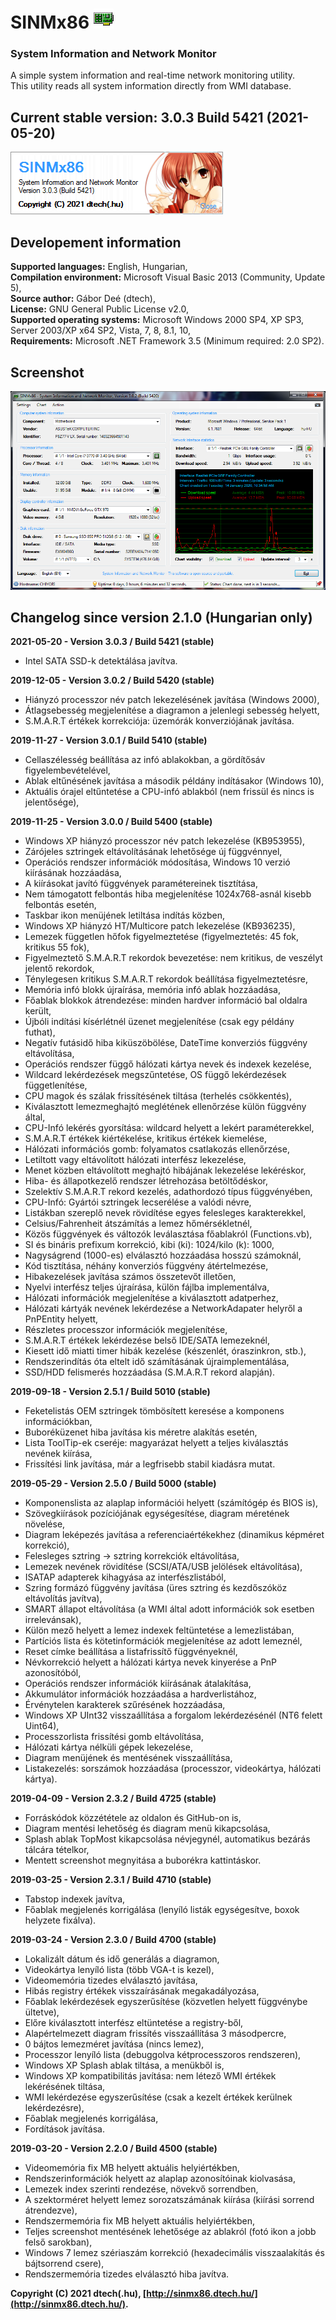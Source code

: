 ﻿# SINMx86 ![](Screenshots/SINMx86_Icon.gif)
### System Information and Network Monitor

A simple system information and real-time network monitoring utility.\
This utility reads all system information directly from WMI database.

## Current stable version: 3.0.3 Build 5421 (2021-05-20)

![](Screenshots/SINMx86_LoadSplash.png)

## Developement information

__Supported languages:__ English, Hungarian,\
__Compilation environment:__ Microsoft Visual Basic 2013 (Community, Update 5),\
__Source author:__ Gábor Deé (dtech),\
__License:__ GNU General Public License v2.0,\
__Supported operating systems:__ Microsoft Windows 2000 SP4, XP SP3, Server 2003/XP x64 SP2, Vista, 7, 8, 8.1, 10,\
__Requirements:__ Microsoft .NET Framework 3.5 (Minimum required: 2.0 SP2).

## Screenshot

![](Screenshots/SINMx86_MainWindow_Win7.png)

## Changelog since version 2.1.0 (Hungarian only)

__2021-05-20 - Version 3.0.3 / Build 5421 (stable)__

- Intel SATA SSD-k detektálása javítva.

__2019-12-05 - Version 3.0.2 / Build 5420 (stable)__

- Hiányzó processzor név patch lekezelésének javítása (Windows 2000),
- Átlagsebesség megjelenítése a diagramon a jelenlegi sebesség helyett,
- S.M.A.R.T értékek korrekciója: üzemórák konverziójának javítása.

__2019-11-27 - Version 3.0.1 / Build 5410 (stable)__

- Cellaszélesség beállítása az infó ablakokban, a gördítősáv figyelembevételével,
- Ablak eltűnésének javítása a második példány indításakor (Windows 10),
- Aktuális órajel eltűntetése a CPU-infó ablakból (nem frissül és nincs is jelentősége),

__2019-11-25 - Version 3.0.0 / Build 5400 (stable)__

- Windows XP hiányzó processzor név patch lekezelése (KB953955),
- Zárójeles sztringek eltávolításának lehetősége új függvénnyel,
- Operációs rendszer információk módosítása, Windows 10 verzió kiírásának hozzáadása,
- A kiírásokat javító függvények paramétereinek tisztítása,
- Nem támogatott felbontás hiba megjelenítése 1024x768-asnál kisebb felbontás esetén,
- Taskbar ikon menüjének letiltása indítás közben,
- Windows XP hiányzó HT/Multicore patch lekezelése (KB936235),
- Lemezek független hőfok figyelmeztetése (figyelmeztetés: 45 fok, kritikus 55 fok),
- Figyelmeztető S.M.A.R.T rekordok bevezetése: nem kritikus, de veszélyt jelentő rekordok,
- Ténylegesen kritikus S.M.A.R.T rekordok beállítása figyelmeztetésre,
- Memória infó blokk újraírása, memória infó ablak hozzáadása,
- Főablak blokkok átrendezése: minden hardver információ bal oldalra került,
- Újbóli indítási kísérlétnél üzenet megjelenítése (csak egy példány futhat),
- Negatív futásidő hiba kiküszöbölése, DateTime konverziós függvény eltávolítása,
- Operációs rendszer függő hálózati kártya nevek és indexek kezelése,
- Wildcard lekérdezések megszűntetése, OS függő lekérdezések függetlenítése,
- CPU magok és szálak frissítésének tiltása (terhelés csökkentés),
- Kiválasztott lemezmeghajtó meglétének ellenőrzése külön függvény által,
- CPU-Infó lekérés gyorsítása: wildcard helyett a lekért paraméterekkel,
- S.M.A.R.T értékek kiértékelése, kritikus értékek kiemelése,
- Hálózati információs gomb: folyamatos csatlakozás ellenőrzése,
- Letiltott vagy eltávolított hálózati interfész lekezelése,
- Menet közben eltávolított meghajtó hibájának lekezelése lekéréskor,
- Hiba- és állapotkezelő rendszer létrehozása betöltődéskor,
- Szelektív S.M.A.R.T rekord kezelés, adathordozó típus függvényében,
- CPU-Infó: Gyártói sztringek lecserélése a valódi névre,
- Listákban szereplő nevek rövidítése egyes felesleges karakterekkel,
- Celsius/Fahrenheit átszámítás a lemez hőmérsékletnél,
- Közös függvények és változók leválasztása főablakról (Functions.vb),
- SI és bináris prefixum korrekció, kibi (ki): 1024/kilo (k): 1000,
- Nagyságrend (1000-es) elválasztó hozzáadása hosszú számoknál,
- Kód tisztítása, néhány konverziós függvény átértelmezése,
- Hibakezelések javítása számos összetevőt illetően,
- Nyelvi interfész teljes újraírása, külön fájlba implementálva,
- Hálózati információk megjelenítése a kiválasztott adatperhez,
- Hálózati kártyák nevének lekérdezése a NetworkAdapater helyről a PnPEntity helyett,
- Részletes processzor információk megjelenítése,
- S.M.A.R.T értékek lekérdezése belső IDE/SATA lemezeknél,
- Kiesett idő miatti timer hibák kezelése (készenlét, óraszinkron, stb.),
- Rendszerindítás óta eltelt idő számításának újraimplementálása,
- SSD/HDD felismerés hozzáadása (S.M.A.R.T rekord alapján).

__2019-09-18 - Version 2.5.1 / Build 5010 (stable)__

- Feketelistás OEM sztringek tömbösített keresése a komponens információkban,
- Buboréküzenet hiba javítása kis méretre alakítás esetén,
- Lista ToolTip-ek cseréje: magyarázat helyett a teljes kiválasztás nevének kiírása,
- Frissítési link javítása, már a legfrisebb stabil kiadásra mutat.

__2019-05-29 - Version 2.5.0 / Build 5000 (stable)__

- Komponenslista az alaplap információi helyett (számítógép és BIOS is),
- Szövegkiírások pozíciójának egységesítése, diagram méretének növelése,
- Diagram leképezés javítása a referenciaértékekhez (dinamikus képméret korrekció),
- Felesleges sztring -> sztring korrekciók eltávolítása,
- Lemezek nevének rövidítése (SCSI/ATA/USB jelölések eltávolítása),
- ISATAP adapterek kihagyása az interfészlistából,
- Szring formázó függvény javítása (üres sztring és kezdőszóköz eltávolítás javítva),
- SMART állapot eltávolítása (a WMI által adott információk sok esetben irrelevánsak),
- Külön mező helyett a lemez indexek feltüntetése a lemezlistában,
- Partíciós lista és kötetinformációk megjelenítése az adott lemeznél,
- Reset címke beállítása a listafrissítő függvényeknél,
- Névkorrekció helyett a hálózati kártya nevek kinyerése a PnP azonosítóból,
- Operációs rendszer információk kiírásának átalakítása,
- Akkumulátor információk hozzáadása a hardverlistához,
- Érvénytelen karakterek szűrésének hozzáadása,
- Windows XP UInt32 visszaállítása a forgalom lekérdezésénél (NT6 felett Uint64),
- Processzorlista frissítési gomb eltávolítása,
- Hálózati kártya nélküli gépek lekezelése,
- Diagram menüjének és mentésének visszaállítása,
- Listakezelés: sorszámok hozzáadása (processzor, videokártya, hálózati kártya).

__2019-04-09 - Version 2.3.2 / Build 4725 (stable)__

- Forráskódok közzététele az oldalon és GitHub-on is,
- Diagram mentési lehetőség és diagram menü kikapcsolása,
- Splash ablak TopMost kikapcsolása névjegynél, automatikus bezárás tálcára tételkor,
- Mentett screenshot megnyitása a buborékra kattintáskor.

__2019-03-25 - Version 2.3.1 / Build 4710 (stable)__

- Tabstop indexek javítva,
- Főablak megjelenés korrigálása (lenyíló listák egységesítve, boxok helyzete fixálva).

__2019-03-24 - Version 2.3.0 / Build 4700 (stable)__

- Lokalizált dátum és idő generálás a diagramon,
- Videokártya lenyíló lista (több VGA-t is kezel),
- Videomemória tizedes elválasztó javítása,
- Hibás registry értékek visszaírásának megakadályozása,
- Főablak lekérdezések egyszerűsítése (közvetlen helyett függvénybe ültetve),
- Előre kiválasztott interfész eltüntetése a registry-ből,
- Alapértelmezett diagram frissítés visszaállítása 3 másodpercre,
- 0 bájtos lemezméret javítása (nincs lemez),
- Processzor lenyíló lista (debuggolva kétprocesszoros rendszeren),
- Windows XP Splash ablak tiltása, a menükből is,
- Windows XP kompatibilitás javítása: nem létező WMI értékek lekérésének tiltása,
- WMI lekérdezése egyszerűsítése (csak a kezelt értékek kerülnek lekérdezésre),
- Főablak megjelenés korrigálása,
- Fordítások javítása.

__2019-03-20 - Version 2.2.0 / Build 4500 (stable)__

- Videomemória fix MB helyett aktuális helyiértékben,
- Rendszerinformációk helyett az alaplap azonosítóinak kiolvasása,
- Lemezek index szerinti rendezése, növekvő sorrendben,
- A szektorméret helyett lemez sorozatszámának kiírása (kiírási sorrend átrendezve),
- Rendszermemória fix MB helyett aktuális helyiértékben,
- Teljes screenshot mentésének lehetősége az ablakról (fotó ikon a jobb felső sarokban),
- Windows 7 lemez szériaszám korrekció (hexadecimális visszaalakítás és bájtsorrend csere),
- Rendszermemória tizedes elválasztó hiba javítva.

__Copyright (C) 2021 dtech(.hu), [http://sinmx86.dtech.hu/](http://sinmx86.dtech.hu/).__
